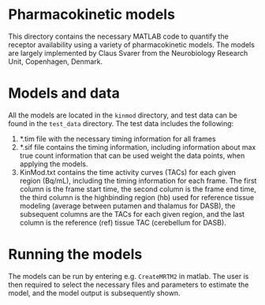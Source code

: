# Pharmacokinetic models
This directory contains the necessary MATLAB code to quantify the receptor availability using a variety of pharmacokinetic models. The models are largely implemented by Claus Svarer from the Neurobiology Research Unit, Copenhagen, Denmark.  

# Models and data
All the models are located in the `kinmod` directory, and test data can be found in the `test_data` directory. The test data includes the following:
1. *.tim file with the necessary timing information for all frames
2. *.sif file contains the timing information, including information about max true count information that can be used weight the data points, when applying the models.
3. KinMod.txt contains the time activity curves (TACs) for each given region (Bq/mL), including the timing information for each frame. The first column is the frame start time, the second column is the frame end time, the third column is the highbinding region (hb) used for reference tissue modeling (average between putamen and thalamus for DASB), the subsequent columns are the TACs for each given region, and the last column is the reference (ref) tissue TAC (cerebellum for DASB). 

# Running the models
The models can be run by entering e.g. `CreateMRTM2` in matlab. The user is then required to select the necessary files and parameters to estimate the model, and the model output is subsequently shown. 